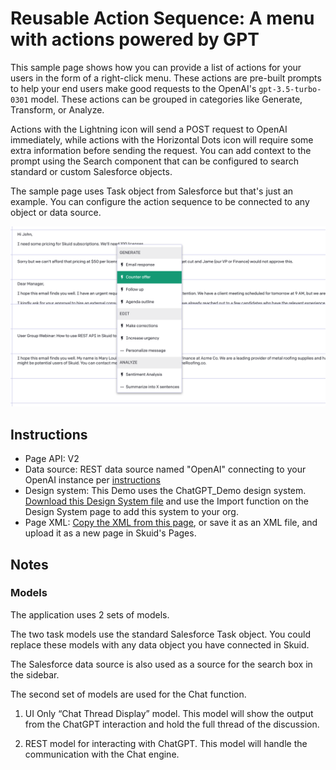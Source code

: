 # Reusable Action Sequence: A menu with actions powered by GPT 
 
This sample page shows how you can provide a list of actions for your users in the form of a right-click menu. These actions are pre-built prompts to help your end users make good requests to the OpenAI's `gpt-3.5-turbo-0301` model. These actions can be grouped in categories like Generate, Transform, or Analyze. 

Actions with the Lightning icon will send a POST request to OpenAI immediately, while actions with the Horizontal Dots icon will require some extra information before sending the request. You can add context to the prompt using the Search component that can be configured to search standard or custom Salesforce objects.

The sample page uses Task object from Salesforce but that's just an example. You can configure the action sequence to be connected to any object or data source. 

<img src="gpt-menu-actions.png" width="700"></img>

## Instructions
- Page API:  V2
- Data source: REST data source named "OpenAI" connecting to your OpenAI instance per [instructions](../)
- Design system: This Demo uses the ChatGPT_Demo design system. [Download this Design System file](../ChatGPT_Demo.designsystem) and use the Import function on the Design System page to add this system to your org. 
- Page XML:  [Copy the XML from this page](MenuWithGPTActions.xml?raw=true), or save it as an XML file, and upload it as a new page in Skuid's Pages.

## Notes

### Models

The application uses 2 sets of models. 

The two task models use the standard Salesforce Task object.  You could replace these models with any data object you have connected in Skuid.  

The Salesforce data source is also used as a source for the search box in the sidebar. 

The second set of models are used for the Chat function. 

1.  UI Only “Chat Thread Display” model. 
This model will show the output from the ChatGPT interaction and hold the full thread of the discussion. 

2. REST model for interacting with ChatGPT. 
This model will handle the communication with the Chat engine. 
